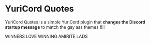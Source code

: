 # YuriCord Quotes

YuriCord Quotes is a simple YuriCord plugin that **changes the Discord startup message** to match the gay ass themes !!!!

WINNERS LOVE WINNING AMIRITE LADS




